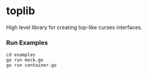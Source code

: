 # toplib

High level library for creating top-like curses interfaces.


### Run Examples

    cd examples
    go run mock.go
    go run container.go
